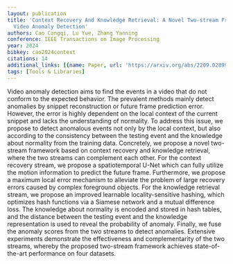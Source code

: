 ```yaml
---
layout: publication
title: 'Context Recovery And Knowledge Retrieval: A Novel Two-stream Framework For
  Video Anomaly Detection'
authors: Cao Congqi, Lu Yue, Zhang Yanning
conference: IEEE Transactions on Image Processing
year: 2024
bibkey: cao2024context
citations: 14
additional_links: [{name: Paper, url: 'https://arxiv.org/abs/2209.02899'}]
tags: [Tools & Libraries]
---
```

Video anomaly detection aims to find the events in a video that do not
conform to the expected behavior. The prevalent methods mainly detect anomalies
by snippet reconstruction or future frame prediction error. However, the error
is highly dependent on the local context of the current snippet and lacks the
understanding of normality. To address this issue, we propose to detect
anomalous events not only by the local context, but also according to the
consistency between the testing event and the knowledge about normality from
the training data. Concretely, we propose a novel two-stream framework based on
context recovery and knowledge retrieval, where the two streams can complement
each other. For the context recovery stream, we propose a spatiotemporal U-Net
which can fully utilize the motion information to predict the future frame.
Furthermore, we propose a maximum local error mechanism to alleviate the
problem of large recovery errors caused by complex foreground objects. For the
knowledge retrieval stream, we propose an improved learnable locality-sensitive
hashing, which optimizes hash functions via a Siamese network and a mutual
difference loss. The knowledge about normality is encoded and stored in hash
tables, and the distance between the testing event and the knowledge
representation is used to reveal the probability of anomaly. Finally, we fuse
the anomaly scores from the two streams to detect anomalies. Extensive
experiments demonstrate the effectiveness and complementarity of the two
streams, whereby the proposed two-stream framework achieves state-of-the-art
performance on four datasets.